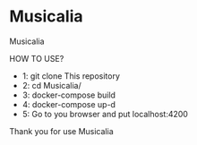 # Musicalia
Musicalia

HOW TO USE?

- 1: git clone This repository
- 2: cd Musicalia/
- 3: docker-compose build
- 4: docker-compose up-d
- 5: Go to you browser and put localhost:4200

Thank you for use Musicalia
